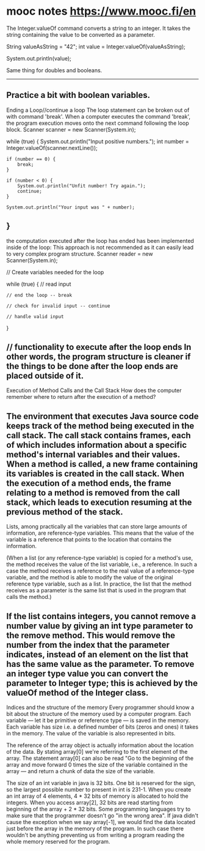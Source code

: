 # mooc notes  https://www.mooc.fi/en
The Integer.valueOf command converts a string to an integer. It takes the string containing the value to be converted as a parameter.

String valueAsString = "42";
int value = Integer.valueOf(valueAsString);

System.out.println(value);

Same thing for doubles and booleans.

--------------------
Practice a bit with boolean variables.
---------------------
Ending a Loop//continue a loop
The loop statement can be broken out of with command 'break'. When a computer executes the command 'break', the program execution moves onto the next command following the loop block.
Scanner scanner = new Scanner(System.in);

while (true) {
    System.out.println("Input positive numbers.");
    int number = Integer.valueOf(scanner.nextLine());

    if (number == 0) {
        break;
    }

    if (number < 0) {
        System.out.println("Unfit number! Try again.");
        continue;
    }

    System.out.println("Your input was " + number);
}
----------------------------------------
 the computation executed after the loop has ended has been implemented inside of the loop: This approach is not recommended as it can easily lead to very complex program structure.
Scanner reader = new Scanner(System.in);

// Create variables needed for the loop

while (true) {
    // read input

    // end the loop -- break

    // check for invalid input -- continue

    // handle valid input
}

// functionality to execute after the loop ends
In other words, the program structure is cleaner if the things to be done after the loop ends are placed outside of it.
------------------------------
Execution of Method Calls and the Call Stack
How does the computer remember where to return after the execution of a method?

The environment that executes Java source code keeps track of the method being executed in the call stack. The call stack contains frames, each of which includes information about a specific method's internal variables and their values. When a method is called, a new frame containing its variables is created in the call stack. When the execution of a method ends, the frame relating to a method is removed from the call stack, which leads to execution resuming at the previous method of the stack.
------------------------------
Lists, among practically all the variables that can store large amounts of information, are reference-type variables. This means that the value of the variable is a reference that points to the location that contains the information.

(When a list (or any reference-type variable) is copied for a method's use, the method receives the value of the list variable, i.e., a reference. In such a case the method receives a reference to the real value of a reference-type variable, and the method is able to modify the value of the original reference type variable, such as a list. In practice, the list that the method receives as a parameter is the same list that is used in the program that calls the method.)

If the list contains integers, you cannot remove a number value by giving an int type parameter to the remove method. This would remove the number from the index that the parameter indicates, instead of an element on the list that has the same value as the parameter. To remove an integer type value you can convert the parameter to Integer type; this is achieved by the valueOf method of the Integer class.
----------------------------------
Indices and the structure of the memory
Every programmer should know a bit about the structure of the memory used by a computer program. Each variable — let it be primitive or reference type — is saved in the memory. Each variable has size i.e. a defined number of bits (zeros and ones) it takes in the memory. The value of the variable is also represented in bits.

The reference of the array object is actually information about the location of the data. By stating array[0] we're referring to the first element of the array. The statement array[0] can also be read "Go to the beginning of the array and move forward 0 times the size of the variable contained in the array — and return a chunk of data the size of the variable.

The size of an int variable in java is 32 bits. One bit is reserved for the sign, so the largest possible number to present in int is 231-1. When you create an int array of 4 elements, 4 * 32 bits of memory is allocated to hold the integers. When you access array[2], 32 bits are read starting from beginning of the array + 2 * 32 bits.
Some programming languages try to make sure that the programmer doesn't go "in the wrong area". If java didn't cause the exception when we say array[-1], we would find the data located just before the array in the memory of the program. In such case there wouldn't be anything preventing us from writing a program reading the whole memory reserved for the program.
